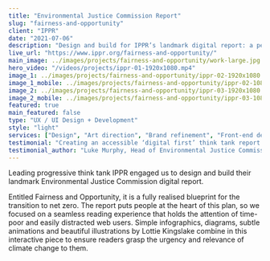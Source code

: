 ```yaml
---
title: "Environmental Justice Commission Report"
slug: "fairness-and-opportunity"
client: "IPPR"
date: "2021-07-06"
description: "Design and build for IPPR’s landmark digital report: a people powered plan for the UK’s green transition."
live_url: "https://www.ippr.org/fairness-and-opportunity/"
main_image: ../images/projects/fairness-and-opportunity/work-large.jpg
hero_video: "/videos/projects/ippr-01-1920x1080.mp4"
image_1: ../images/projects/fairness-and-opportunity/ippr-02-1920x1080.jpg
image_1_mobile: ../images/projects/fairness-and-opportunity/ippr-02-1080x1080.jpg
image_2: ../images/projects/fairness-and-opportunity/ippr-03-1920x1080.jpg
image_2_mobile: ../images/projects/fairness-and-opportunity/ippr-03-1080x1080.jpg
featured: true
main_featured: false
type: "UX / UI Design + Development"
style: "light"
services: ["Design", "Art direction", "Brand refinement", "Front-end development"]
testimonial: "Creating an accessible ‘digital first’ think tank report was a new undertaking for IPPR. Working with a team that backed our cause and understood our vision made it an enjoyable collaborative process and we learned a lot. We received great feedback from stakeholders and seeing people spontaneously sharing extracts on social media was a fantastic endorsement of the work."
testimonial_author: "Luke Murphy, Head of Environmental Justice Commission"
---
```

Leading progressive think tank IPPR engaged us to design and build their
landmark Environmental Justice Commission digital report.

Entitled Fairness and Opportunity, it is a fully realised blueprint for the
transition to net zero. The report puts people at the heart of this plan, so we
focused on a seamless reading experience that holds the attention of time-poor
and easily distracted web users. Simple infographics, diagrams, subtle
animations and beautiful illustrations by Lottie Kingslake combine in this
interactive piece to ensure readers grasp the urgency and relevance of climate
change to them.
